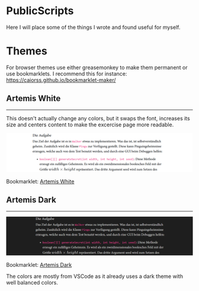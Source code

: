# PublicScripts

Here I will place some of the things I wrote and found useful for myself.


# Themes
For browser themes use either greasemonkey to make them permanent or use bookmarklets. I recommend this for instance: https://caiorss.github.io/bookmarklet-maker/

## Artemis White
----
This doesn't actually change any colors, but it swaps the font, increases its size and centers content to make the excercise page more readable.

![A artemis theme](Screenshots/artemis_white.png)

Bookmarklet: <a href="javascript:(function()%7Bb%20%3D%20document.body.style%3B%0Ab.transition%20%3D%20%221s%22%3B%0Ab.fontFamily%20%3D%20%22Minion%20Pro%22%3B%0Ab.fontSize%20%3D%20%221.2rem%22%3B%0Ai%20%3D%20document.getElementById(%22programming-exercise-instructions-content%22).style%3B%0Ai.maxWidth%20%3D%20%2250rem%22%3B%0Ai.margin%20%3D%20%22auto%22%3B%7D)()%3B">Artemis White</a>


## Artemis Dark
----
![A dark artemis theme](Screenshots/artemis_black.png)

Bookmarklet: <a href="javascript:(function()%7Bb%20%3D%20document.body.style%3B%0Ab.transition%20%3D%20%221s%22%3B%0Ab.fontFamily%20%3D%20%22Minion%20Pro%22%3B%0Ab.fontSize%20%3D%20%221.2rem%22%3B%0Ab.color%20%3D%20%22%23d4d4d4%22%0Ai%20%3D%20document.getElementById(%22programming-exercise-instructions-content%22).style%3B%0Ai.maxWidth%20%3D%20%2250rem%22%3B%0Ai.margin%20%3D%20%22auto%22%3B%7D)()%3B">Artemis Dark</a>

The colors are mostly from VSCode as it already uses a dark theme with well balanced colors.

